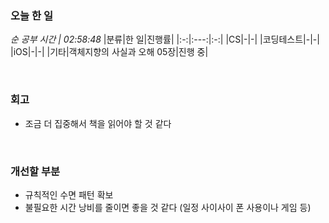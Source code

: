 ### 오늘 한 일
_순 공부 시간 | 02:58:48_
|분류|한 일|진행률|
|:-:|:---:|:-:|
|CS|-|-|
|코딩테스트|-|-|
|iOS|-|-|
|기타|객체지향의 사실과 오해 05장|진행 중|

<br>

### 회고
- 조금 더 집중해서 책을 읽어야 할 것 같다

<br>

### 개선할 부분
- 규칙적인 수면 패턴 확보
- 불필요한 시간 낭비를 줄이면 좋을 것 같다 (일정 사이사이 폰 사용이나 게임 등)
